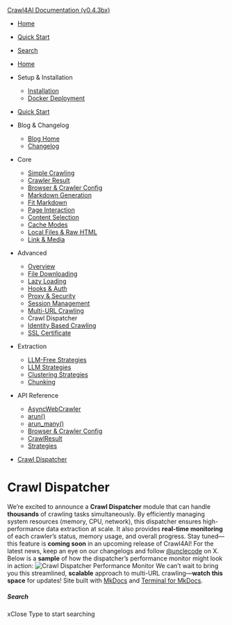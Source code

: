 [Crawl4AI Documentation (v0.4.3bx)](https://docs.crawl4ai.com/advanced/crawl-dispatcher/<https:/docs.crawl4ai.com/>)
  * [ Home ](https://docs.crawl4ai.com/advanced/crawl-dispatcher/<../..>)
  * [ Quick Start ](https://docs.crawl4ai.com/advanced/crawl-dispatcher/core/quickstart/>)
  * [ Search ](https://docs.crawl4ai.com/advanced/crawl-dispatcher/<#>)


  * [Home](https://docs.crawl4ai.com/advanced/crawl-dispatcher/<../..>)
  * Setup & Installation
    * [Installation](https://docs.crawl4ai.com/advanced/crawl-dispatcher/core/installation/>)
    * [Docker Deployment](https://docs.crawl4ai.com/advanced/crawl-dispatcher/core/docker-deploymeny/>)
  * [Quick Start](https://docs.crawl4ai.com/advanced/crawl-dispatcher/core/quickstart/>)
  * Blog & Changelog
    * [Blog Home](https://docs.crawl4ai.com/advanced/crawl-dispatcher/blog/>)
    * [Changelog](https://docs.crawl4ai.com/advanced/crawl-dispatcher/<https:/github.com/unclecode/crawl4ai/blob/main/CHANGELOG.md>)
  * Core
    * [Simple Crawling](https://docs.crawl4ai.com/advanced/crawl-dispatcher/core/simple-crawling/>)
    * [Crawler Result](https://docs.crawl4ai.com/advanced/crawl-dispatcher/core/crawler-result/>)
    * [Browser & Crawler Config](https://docs.crawl4ai.com/advanced/crawl-dispatcher/core/browser-crawler-config/>)
    * [Markdown Generation](https://docs.crawl4ai.com/advanced/crawl-dispatcher/core/markdown-generation/>)
    * [Fit Markdown](https://docs.crawl4ai.com/advanced/crawl-dispatcher/core/fit-markdown/>)
    * [Page Interaction](https://docs.crawl4ai.com/advanced/crawl-dispatcher/core/page-interaction/>)
    * [Content Selection](https://docs.crawl4ai.com/advanced/crawl-dispatcher/core/content-selection/>)
    * [Cache Modes](https://docs.crawl4ai.com/advanced/crawl-dispatcher/core/cache-modes/>)
    * [Local Files & Raw HTML](https://docs.crawl4ai.com/advanced/crawl-dispatcher/core/local-files/>)
    * [Link & Media](https://docs.crawl4ai.com/advanced/crawl-dispatcher/core/link-media/>)
  * Advanced
    * [Overview](https://docs.crawl4ai.com/advanced/crawl-dispatcher/<../advanced-features/>)
    * [File Downloading](https://docs.crawl4ai.com/advanced/crawl-dispatcher/<../file-downloading/>)
    * [Lazy Loading](https://docs.crawl4ai.com/advanced/crawl-dispatcher/<../lazy-loading/>)
    * [Hooks & Auth](https://docs.crawl4ai.com/advanced/crawl-dispatcher/<../hooks-auth/>)
    * [Proxy & Security](https://docs.crawl4ai.com/advanced/crawl-dispatcher/<../proxy-security/>)
    * [Session Management](https://docs.crawl4ai.com/advanced/crawl-dispatcher/<../session-management/>)
    * [Multi-URL Crawling](https://docs.crawl4ai.com/advanced/crawl-dispatcher/<../multi-url-crawling/>)
    * Crawl Dispatcher
    * [Identity Based Crawling](https://docs.crawl4ai.com/advanced/crawl-dispatcher/<../identity-based-crawling/>)
    * [SSL Certificate](https://docs.crawl4ai.com/advanced/crawl-dispatcher/<../ssl-certificate/>)
  * Extraction
    * [LLM-Free Strategies](https://docs.crawl4ai.com/advanced/crawl-dispatcher/extraction/no-llm-strategies/>)
    * [LLM Strategies](https://docs.crawl4ai.com/advanced/crawl-dispatcher/extraction/llm-strategies/>)
    * [Clustering Strategies](https://docs.crawl4ai.com/advanced/crawl-dispatcher/extraction/clustring-strategies/>)
    * [Chunking](https://docs.crawl4ai.com/advanced/crawl-dispatcher/extraction/chunking/>)
  * API Reference
    * [AsyncWebCrawler](https://docs.crawl4ai.com/advanced/crawl-dispatcher/api/async-webcrawler/>)
    * [arun()](https://docs.crawl4ai.com/advanced/crawl-dispatcher/api/arun/>)
    * [arun_many()](https://docs.crawl4ai.com/advanced/crawl-dispatcher/api/arun_many/>)
    * [Browser & Crawler Config](https://docs.crawl4ai.com/advanced/crawl-dispatcher/api/parameters/>)
    * [CrawlResult](https://docs.crawl4ai.com/advanced/crawl-dispatcher/api/crawl-result/>)
    * [Strategies](https://docs.crawl4ai.com/advanced/crawl-dispatcher/api/strategies/>)


  * [Crawl Dispatcher](https://docs.crawl4ai.com/advanced/crawl-dispatcher/<#crawl-dispatcher>)


# Crawl Dispatcher
We’re excited to announce a **Crawl Dispatcher** module that can handle **thousands** of crawling tasks simultaneously. By efficiently managing system resources (memory, CPU, network), this dispatcher ensures high-performance data extraction at scale. It also provides **real-time monitoring** of each crawler’s status, memory usage, and overall progress.
Stay tuned—this feature is **coming soon** in an upcoming release of Crawl4AI! For the latest news, keep an eye on our changelogs and follow [@unclecode](https://docs.crawl4ai.com/advanced/crawl-dispatcher/<https:/twitter.com/unclecode>) on X.
Below is a **sample** of how the dispatcher’s performance monitor might look in action:
![Crawl Dispatcher Performance Monitor](https://docs.crawl4ai.com/assets/images/dispatcher.png)
We can’t wait to bring you this streamlined, **scalable** approach to multi-URL crawling—**watch this space** for updates!
Site built with [MkDocs](https://docs.crawl4ai.com/advanced/crawl-dispatcher/<http:/www.mkdocs.org>) and [Terminal for MkDocs](https://docs.crawl4ai.com/advanced/crawl-dispatcher/<https:/github.com/ntno/mkdocs-terminal>). 
##### Search
xClose
Type to start searching
